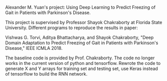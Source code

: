 Alexander M. Yuan's project: Using Deep Learning to Predict Freezing of Gait 
in Patients with Parkinson's Disease.

This project is supervised by Professor Shayok Chakraborty at Florida State 
University. Different programs to reproduce the results in paper:

Vishwas G. Torvi, Aditya Bhattacharya, and Shayok Chakraborty, "Deep Domain 
Adaptation to Predict Freezing of Gait in Patients with Parkinson's Disease," 
IEEE ICMLA 2018.

The baseline code is provided by Prof. Chakraborty. The code no longer 
works in the current version of python and tensorflow. Rewrote the code 
to generate X and Y arrays for training set and testing set, use Keras 
instead of tensorflow to build the RNN network.

